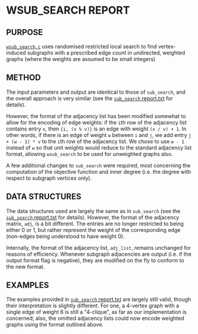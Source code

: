 # WSUB\_SEARCH REPORT

## PURPOSE
[`wsub_search.c`](https://github.com/vglazer/USRA/blob/master/subgraph_finding/src/wsub_search.c) uses 
randomised restricted local search to find vertex-induced 
subgraphs with a prescribed edge count in undirected, weighted graphs (where
the weights are assumed to be small integers)

## METHOD
The input parameters and output are identical to those of `sub_search`, and the
overall approach is very similar (see the [`sub_search` report.txt](https://github.com/vglazer/USRA/blob/master/subgraph_finding/doc/sub_search.md) for details). 

However, the format of the adjacency list has been modified somewhat to allow
for the encoding of edge weights: if the `i`th row of the adjacency list 
contains entry `x`, then `{i, (x % v)}` is an edge with weight `(x / v) + 1`. In 
other words, if there is an edge of weight `w` between `i` and `j`, we add entry
`j + (w - 1) * v` to the `i`th row of the adjacency list. We chose to use `w - 1` 
instead of `w` so that unit weights would reduce to the standard adjacency 
list format, allowing `wsub_search` to be used for unweighted graphs also. 

A few additional changes to `sub_search` were required, most concerning the 
computation of the objective function and inner degree (i.e. the degree with
respect to subgraph vertices only).

## DATA STRUCTURES
The data structures used are largely the same as in `sub_search` (see the
[`sub_search` report.txt](https://github.com/vglazer/USRA/blob/master/subgraph_finding/doc/sub_search.md) for details). However, the format of the adjacency 
matrix, `adj`, is a bit different. The entries are no longer restricted to being
either 0 or 1, but rather represent the weight of the corresponding edge (non-edges being understood to have weight 0). 

Internally, the format of the adjacency list, `adj_list`, remains unchanged for reasons of efficiency. Whenever subgraph adjacencies are output (i.e. if the output format flag is negative), they are modified on the fly to conform to the new format.

## EXAMPLES
The examples provided in [`sub_search` report.txt](https://github.com/vglazer/USRA/blob/master/subgraph_finding/doc/sub_search.md) are largely still valid, though their interpretation is slightly different. For one, a 4-vertex graph with a 
single edge of weight 6 is still a "4-clique", as far as our implementation is 
concerned; also, the omitted adjacency lists could now encode weighted graphs
using the format outlined above.
